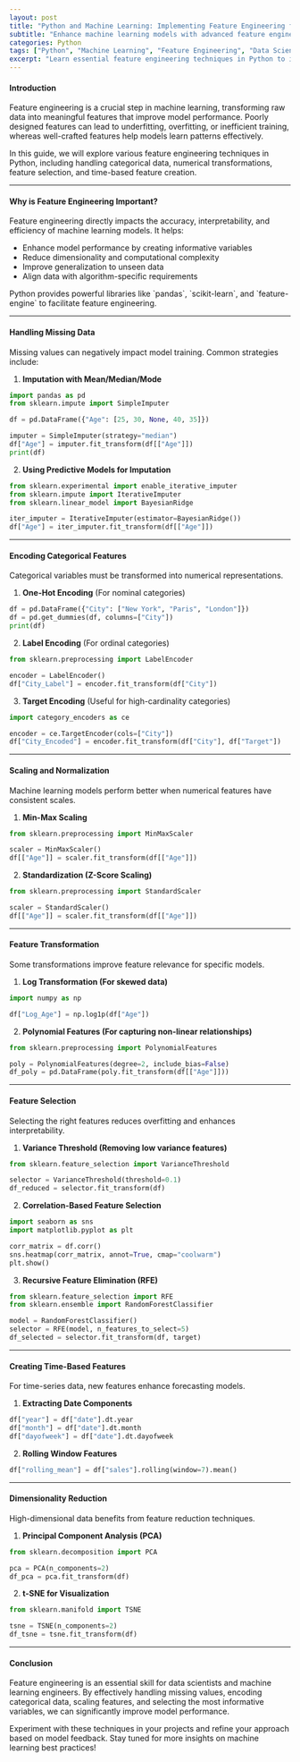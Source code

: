 ```yaml
---
layout: post
title: "Python and Machine Learning: Implementing Feature Engineering for Optimal Model Performance"
subtitle: "Enhance machine learning models with advanced feature engineering techniques in Python"
categories: Python
tags: ["Python", "Machine Learning", "Feature Engineering", "Data Science", "AI", "Model Optimization"]
excerpt: "Learn essential feature engineering techniques in Python to improve machine learning model performance. Discover best practices for handling categorical, numerical, and time-series data."
---
```


#### Introduction

Feature engineering is a crucial step in machine learning, transforming raw data into meaningful features that improve model performance. Poorly designed features can lead to underfitting, overfitting, or inefficient training, whereas well-crafted features help models learn patterns effectively.

In this guide, we will explore various feature engineering techniques in Python, including handling categorical data, numerical transformations, feature selection, and time-based feature creation.

---

#### Why is Feature Engineering Important?

Feature engineering directly impacts the accuracy, interpretability, and efficiency of machine learning models. It helps:

- Enhance model performance by creating informative variables
- Reduce dimensionality and computational complexity
- Improve generalization to unseen data
- Align data with algorithm-specific requirements

Python provides powerful libraries like &#96;pandas&#96;, &#96;scikit-learn&#96;, and &#96;feature-engine&#96; to facilitate feature engineering.

---

#### Handling Missing Data

Missing values can negatively impact model training. Common strategies include:

1. **Imputation with Mean/Median/Mode**

```python  
import pandas as pd  
from sklearn.impute import SimpleImputer

df = pd.DataFrame({"Age": [25, 30, None, 40, 35]})

imputer = SimpleImputer(strategy="median")  
df["Age"] = imputer.fit_transform(df[["Age"]])  
print(df)  
```

2. **Using Predictive Models for Imputation**

```python  
from sklearn.experimental import enable_iterative_imputer  
from sklearn.impute import IterativeImputer  
from sklearn.linear_model import BayesianRidge

iter_imputer = IterativeImputer(estimator=BayesianRidge())  
df["Age"] = iter_imputer.fit_transform(df[["Age"]])  
```

---

#### Encoding Categorical Features

Categorical variables must be transformed into numerical representations.

1. **One-Hot Encoding** (For nominal categories)

```python  
df = pd.DataFrame({"City": ["New York", "Paris", "London"]})  
df = pd.get_dummies(df, columns=["City"])  
print(df)  
```

2. **Label Encoding** (For ordinal categories)

```python  
from sklearn.preprocessing import LabelEncoder

encoder = LabelEncoder()  
df["City_Label"] = encoder.fit_transform(df["City"])  
```

3. **Target Encoding** (Useful for high-cardinality categories)

```python  
import category_encoders as ce

encoder = ce.TargetEncoder(cols=["City"])  
df["City_Encoded"] = encoder.fit_transform(df["City"], df["Target"])  
```

---

#### Scaling and Normalization

Machine learning models perform better when numerical features have consistent scales.

1. **Min-Max Scaling**

```python  
from sklearn.preprocessing import MinMaxScaler

scaler = MinMaxScaler()  
df[["Age"]] = scaler.fit_transform(df[["Age"]])  
```

2. **Standardization (Z-Score Scaling)**

```python  
from sklearn.preprocessing import StandardScaler

scaler = StandardScaler()  
df[["Age"]] = scaler.fit_transform(df[["Age"]])  
```

---

#### Feature Transformation

Some transformations improve feature relevance for specific models.

1. **Log Transformation (For skewed data)**

```python  
import numpy as np

df["Log_Age"] = np.log1p(df["Age"])  
```

2. **Polynomial Features (For capturing non-linear relationships)**

```python  
from sklearn.preprocessing import PolynomialFeatures

poly = PolynomialFeatures(degree=2, include_bias=False)  
df_poly = pd.DataFrame(poly.fit_transform(df[["Age"]]))  
```

---

#### Feature Selection

Selecting the right features reduces overfitting and enhances interpretability.

1. **Variance Threshold (Removing low variance features)**

```python  
from sklearn.feature_selection import VarianceThreshold

selector = VarianceThreshold(threshold=0.1)  
df_reduced = selector.fit_transform(df)  
```

2. **Correlation-Based Feature Selection**

```python  
import seaborn as sns  
import matplotlib.pyplot as plt

corr_matrix = df.corr()  
sns.heatmap(corr_matrix, annot=True, cmap="coolwarm")  
plt.show()  
```

3. **Recursive Feature Elimination (RFE)**

```python  
from sklearn.feature_selection import RFE  
from sklearn.ensemble import RandomForestClassifier

model = RandomForestClassifier()  
selector = RFE(model, n_features_to_select=5)  
df_selected = selector.fit_transform(df, target)  
```

---

#### Creating Time-Based Features

For time-series data, new features enhance forecasting models.

1. **Extracting Date Components**

```python  
df["year"] = df["date"].dt.year  
df["month"] = df["date"].dt.month  
df["dayofweek"] = df["date"].dt.dayofweek  
```

2. **Rolling Window Features**

```python  
df["rolling_mean"] = df["sales"].rolling(window=7).mean()  
```

---

#### Dimensionality Reduction

High-dimensional data benefits from feature reduction techniques.

1. **Principal Component Analysis (PCA)**

```python  
from sklearn.decomposition import PCA

pca = PCA(n_components=2)  
df_pca = pca.fit_transform(df)  
```

2. **t-SNE for Visualization**

```python  
from sklearn.manifold import TSNE

tsne = TSNE(n_components=2)  
df_tsne = tsne.fit_transform(df)  
```

---

#### Conclusion

Feature engineering is an essential skill for data scientists and machine learning engineers. By effectively handling missing values, encoding categorical data, scaling features, and selecting the most informative variables, we can significantly improve model performance.

Experiment with these techniques in your projects and refine your approach based on model feedback. Stay tuned for more insights on machine learning best practices!  
